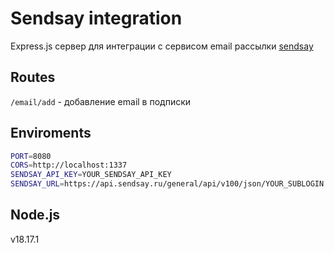 # Sendsay integration

Express.js сервер для интеграции с сервисом email рассылки [sendsay](https://sendsay.ru/)

## Routes

`/email/add` - добавление email в подписки 

## Enviroments

```bash
PORT=8080
CORS=http://localhost:1337
SENDSAY_API_KEY=YOUR_SENDSAY_API_KEY
SENDSAY_URL=https://api.sendsay.ru/general/api/v100/json/YOUR_SUBLOGIN
```

## Node.js

v18.17.1

